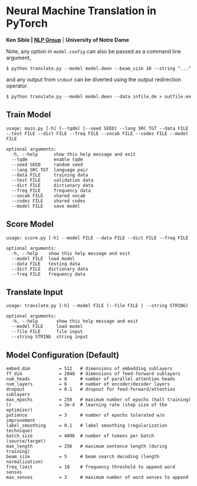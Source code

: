 # Neural Machine Translation in PyTorch
**Ken Sible | [NLP Group](https://nlp.nd.edu)** | **University of Notre Dame**

Note, any option in `model.config` can also be passed as a command line argument,
```
$ python translate.py --model model.deen --beam_size 10 --string "..."
```

and any output from `stdout` can be diverted using the output redirection operator.
```
$ python translate.py --model model.deen --data infile.de > outfile.en
```

## Train Model
```
usage: main.py [-h] [--tqdm] [--seed SEED] --lang SRC TGT --data FILE --test FILE --dict FILE --freq FILE --vocab FILE --codes FILE --model FILE

optional arguments:
  -h, --help      show this help message and exit
  --tqdm          enable tqdm
  --seed SEED     random seed
  --lang SRC TGT  language pair
  --data FILE     training data
  --test FILE     validation data
  --dict FILE     dictionary data
  --freq FILE     frequency data
  --vocab FILE    shared vocab
  --codes FILE    shared codes
  --model FILE    save model
```

## Score Model
```
usage: score.py [-h] --model FILE --data FILE --dict FILE --freq FILE

optional arguments:
  -h, --help    show this help message and exit
  --model FILE  load model
  --data FILE   testing data
  --dict FILE   dictionary data
  --freq FILE   frequency data
```

## Translate Input
```
usage: translate.py [-h] --model FILE (--file FILE | --string STRING)

optional arguments:
  -h, --help       show this help message and exit
  --model FILE     load model
  --file FILE      file input
  --string STRING  string input
```

## Model Configuration (Default)
```
embed_dim           = 512   # dimensions of embedding sublayers
ff_dim              = 2048  # dimensions of feed-forward sublayers
num_heads           = 8     # number of parallel attention heads
num_layers          = 6     # number of encoder/decoder layers
dropout             = 0.1   # dropout for feed-forward/attention sublayers
max_epochs          = 250   # maximum number of epochs (halt training)
lr                  = 3e-4  # learning rate (step size of the optimizer)
patience            = 3     # number of epochs tolerated w/o improvement
label_smoothing     = 0.1   # label smoothing (regularization technique)
batch_size          = 4096  # number of tokens per batch (source/target)
max_length          = 256   # maximum sentence length (during training)
beam_size           = 5     # beam search decoding (length normalization)
freq_limit          = 10    # frequency threshold to append word senses
max_senses          = 3     # maximum number of word senses to append
```
